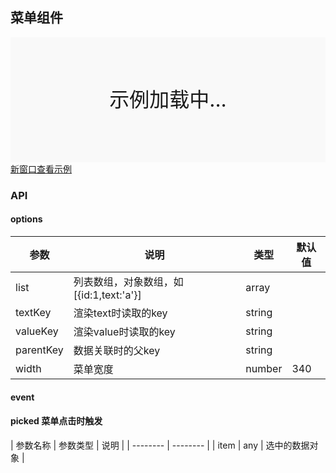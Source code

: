 ## 菜单组件

<div style="position:relative" id="mx_1">
    <iframe src="http://localhost/magix-gallery/test.html#!/mx-menu/index?inline=true&id=mx_1" frameborder="no" style="width:100%;height:200px;" scrolling="no"></iframe>
    <div style="position:absolute;width:100%;height:200px;background-color:#f9f9f9;text-align:center;line-height:200px;font-size:32px;top:0;right:0;left:0;bottom:0">示例加载中...</div>
</div>
<a href="https://thx.github.io/magix-gallery/#!/mx-menu/index" target="_blank">新窗口查看示例</a>

### API

#### options
| 参数 | 说明 | 类型 | 默认值 |
| -------- | -------- | -------- | -------- |
| list    | 列表数组，对象数组，如[{id:1,text:'a'}] | array |  |
| textKey     | 渲染text时读取的key | string |  |
| valueKey     | 渲染value时读取的key | string |  |
| parentKey     | 数据关联时的父key | string |  |
| width     | 菜单宽度 | number | 340 |

#### event
#### picked 菜单点击时触发

| 参数名称 | 参数类型 | 说明 |
| -------- | -------- |
| item | any | 选中的数据对象 |

